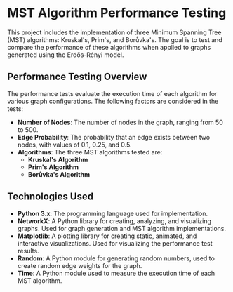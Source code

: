 # MST Algorithm Performance Testing

This project includes the implementation of three Minimum Spanning Tree (MST) algorithms: Kruskal's, Prim's, and Borůvka's. The goal is to test and compare the performance of these algorithms when applied to graphs generated using the Erdős-Rényi model.

## Performance Testing Overview

The performance tests evaluate the execution time of each algorithm for various graph configurations. The following factors are considered in the tests:

- **Number of Nodes**: The number of nodes in the graph, ranging from 50 to 500.
- **Edge Probability**: The probability that an edge exists between two nodes, with values of 0.1, 0.25, and 0.5.
- **Algorithms**: The three MST algorithms tested are:
  - **Kruskal's Algorithm**
  - **Prim's Algorithm**
  - **Borůvka's Algorithm**

## Technologies Used

- **Python 3.x**: The programming language used for implementation.
- **NetworkX**: A Python library for creating, analyzing, and visualizing graphs. Used for graph generation and MST algorithm implementations.
- **Matplotlib**: A plotting library for creating static, animated, and interactive visualizations. Used for visualizing the performance test results.
- **Random**: A Python module for generating random numbers, used to create random edge weights for the graph.
- **Time**: A Python module used to measure the execution time of each MST algorithm.

